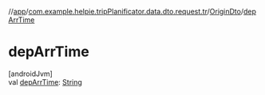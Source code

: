 //[app](../../../index.md)/[com.example.helpie.tripPlanificator.data.dto.request.tr](../index.md)/[OriginDto](index.md)/[depArrTime](dep-arr-time.md)

# depArrTime

[androidJvm]\
val [depArrTime](dep-arr-time.md): [String](https://kotlinlang.org/api/latest/jvm/stdlib/kotlin/-string/index.html)
